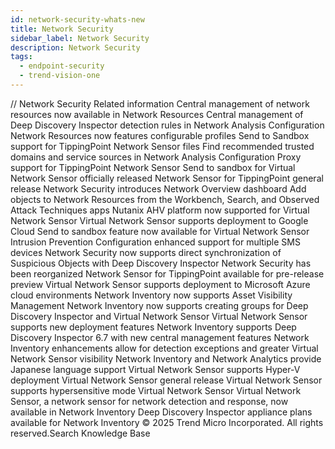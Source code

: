 ```yaml
---
id: network-security-whats-new
title: Network Security
sidebar_label: Network Security
description: Network Security
tags:
  - endpoint-security
  - trend-vision-one
---
```


/*<![CDATA[*/ $('#title').html($('meta[name=map-description]').attr('content')); /*]]>*/ Network Security Related information Central management of network resources now available in Network Resources Central management of Deep Discovery Inspector detection rules in Network Analysis Configuration Network Resources now features configurable profiles Send to Sandbox support for TippingPoint Network Sensor files Find recommended trusted domains and service sources in Network Analysis Configuration Proxy support for TippingPoint Network Sensor Send to sandbox for Virtual Network Sensor officially released Network Sensor for TippingPoint general release Network Security introduces Network Overview dashboard Add objects to Network Resources from the Workbench, Search, and Observed Attack Techniques apps Nutanix AHV platform now supported for Virtual Network Sensor Virtual Network Sensor supports deployment to Google Cloud Send to sandbox feature now available for Virtual Network Sensor Intrusion Prevention Configuration enhanced support for multiple SMS devices Network Security now supports direct synchronization of Suspicious Objects with Deep Discovery Inspector Network Security has been reorganized Network Sensor for TippingPoint available for pre-release preview Virtual Network Sensor supports deployment to Microsoft Azure cloud environments Network Inventory now supports Asset Visibility Management Network Inventory now supports creating groups for Deep Discovery Inspector and Virtual Network Sensor Virtual Network Sensor supports new deployment features Network Inventory supports Deep Discovery Inspector 6.7 with new central management features Network Inventory enhancements allow for detection exceptions and greater Virtual Network Sensor visibility Network Inventory and Network Analytics provide Japanese language support Virtual Network Sensor supports Hyper-V deployment Virtual Network Sensor general release Virtual Network Sensor supports hypersensitive mode Virtual Network Sensor Virtual Network Sensor, a network sensor for network detection and response, now available in Network Inventory Deep Discovery Inspector appliance plans available for Network Inventory © 2025 Trend Micro Incorporated. All rights reserved.Search Knowledge Base